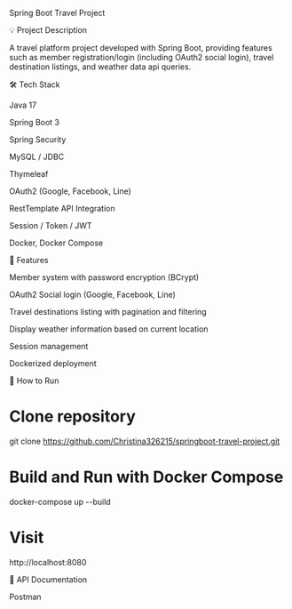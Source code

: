 Spring Boot Travel Project

💡 Project Description

A travel platform project developed with Spring Boot, providing features such as member registration/login (including OAuth2 social login), travel destination listings, and weather data api queries.

🛠️ Tech Stack

Java 17

Spring Boot 3

Spring Security

MySQL / JDBC

Thymeleaf

OAuth2 (Google, Facebook, Line)

RestTemplate API Integration

Session / Token / JWT

Docker, Docker Compose

🔄 Features

Member system with password encryption (BCrypt)

OAuth2 Social login (Google, Facebook, Line)

Travel destinations listing with pagination and filtering

Display weather information based on current location

Session management

Dockerized deployment

🔹 How to Run

# Clone repository
git clone https://github.com/Christina326215/springboot-travel-project.git

# Build and Run with Docker Compose
docker-compose up --build

# Visit
http://localhost:8080

🔹 API Documentation

Postman
